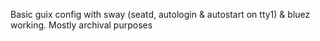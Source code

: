 Basic guix config with sway (seatd, autologin & autostart on tty1) & bluez working. Mostly archival purposes
